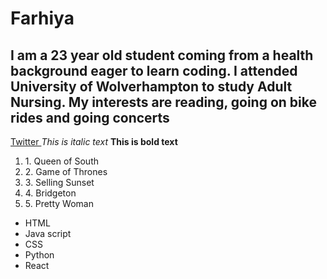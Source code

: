 <h1> Farhiya </h1>
<h2> I am a 23 year old student coming from a health background eager to learn coding. I attended University of Wolverhampton to study Adult Nursing. My interests are reading, going on bike rides and going concerts </h2>
<a href="https://twitter.com/?lang=en"> Twitter </a>
<i> This is italic text </i>
<b> This is bold text </b>
<ol> 
<li> 1. Queen of South</li>
<li> 2. Game of Thrones</li>
<li> 3. Selling Sunset </li>
<li> 4. Bridgeton </li>
<li> 5. Pretty Woman </li>
</ol>
<ul> 
<li> HTML</li>
<li> Java script</li>
<li> CSS </li>
<li> Python </li>
<li> React </li>
</ul>
